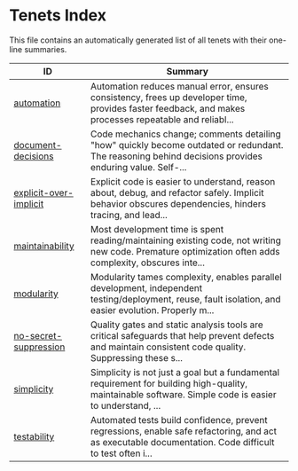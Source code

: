 # Tenets Index

This file contains an automatically generated list of all tenets with their one-line summaries.

| ID | Summary |
|---|---|
| [automation](./automation.md) | Automation reduces manual error, ensures consistency, frees up developer time, provides faster feedback, and makes processes repeatable and reliabl... |
| [document-decisions](./document-decisions.md) | Code mechanics change; comments detailing "how" quickly become outdated or redundant. The reasoning behind decisions provides enduring value. Self-... |
| [explicit-over-implicit](./explicit-over-implicit.md) | Explicit code is easier to understand, reason about, debug, and refactor safely. Implicit behavior obscures dependencies, hinders tracing, and lead... |
| [maintainability](./maintainability.md) | Most development time is spent reading/maintaining existing code, not writing new code. Premature optimization often adds complexity, obscures inte... |
| [modularity](./modularity.md) | Modularity tames complexity, enables parallel development, independent testing/deployment, reuse, fault isolation, and easier evolution. Properly m... |
| [no-secret-suppression](./no-secret-suppression.md) | Quality gates and static analysis tools are critical safeguards that help prevent defects and maintain consistent code quality. Suppressing these s... |
| [simplicity](./simplicity.md) | Simplicity is not just a goal but a fundamental requirement for building high-quality, maintainable software. Simple code is easier to understand, ... |
| [testability](./testability.md) | Automated tests build confidence, prevent regressions, enable safe refactoring, and act as executable documentation. Code difficult to test often i... |
